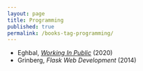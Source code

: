 ```yaml
---
layout: page
title: Programming
published: true
permalink: /books-tag-programming/
---
```


* Eghbal, _<a id="eghbal-working-in-public" class="internal-link" href="/eghbal-working-in-public/">Working In Public</a>_ (2020) 
* Grinberg, _Flask Web Development_ (2014) 
